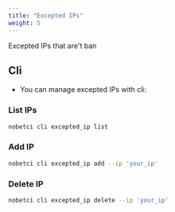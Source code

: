 ```yaml
---
title: "Excepted IPs"
weight: 5
---
```


Excepted IPs that are't ban

## Cli

- You can manage excepted IPs with cli:

### List IPs

```sh
nobetci cli excepted_ip list
```

### Add IP

```sh
nobetci cli excepted_ip add --ip 'your_ip'
```

### Delete IP

```sh
nobetci cli excepted_ip delete --ip 'your_ip'
```
